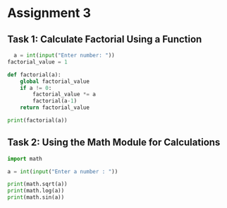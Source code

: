 # Assignment 3

## Task 1: Calculate Factorial Using a Function

```python
  a = int(input("Enter number: "))
factorial_value = 1

def factorial(a):
    global factorial_value
    if a != 0:
        factorial_value *= a
        factorial(a-1)
    return factorial_value

print(factorial(a))
```

## Task 2: Using the Math Module for Calculations

```python
import math

a = int(input("Enter a number : "))

print(math.sqrt(a))
print(math.log(a))
print(math.sin(a))
```
